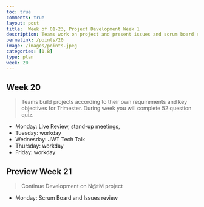 ```yaml
---
toc: true
comments: true
layout: post
title:  Week of 01-23, Project Development Week 1
description: Teams work on project and present issues and scrum board each Monday.
permalink: /points/20
image: /images/points.jpeg
categories: [1.B]
type: plan
week: 20
---
```


## Week 20
> Teams build projects according to their own requirements and key objectives for Trimester.  During week you will complete 52 question quiz.
- Monday: Live Review, stand-up meetings, 
- Tuesday: workday
- Wednesday: JWT Tech Talk
- Thursday: workday
- Friday: workday

## Preview Week 21
> Continue Development on N@tM project
- Monday: Scrum Board and Issues review